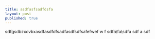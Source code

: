 ```yaml
---
title: asdfasfsadfdsfa
layout: post
published: true
---
```

sdfgsdbzxcvbxasdfasdfdfsadfasdfsdfsafefwef
w
f
sdfa\fa\sdfa
sdf
a
sdf